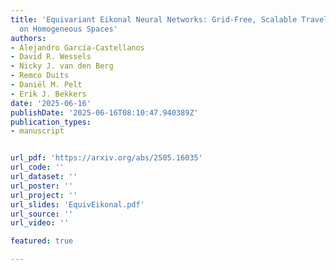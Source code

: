 ```yaml
---
title: 'Equivariant Eikonal Neural Networks: Grid-Free, Scalable Travel-Time Prediction
  on Homogeneous Spaces'
authors:
- Alejandro García-Castellanos
- David R. Wessels
- Nicky J. van den Berg
- Remco Duits
- Daniël M. Pelt
- Erik J. Bekkers
date: '2025-06-16'
publishDate: '2025-06-16T08:10:47.940389Z'
publication_types:
- manuscript


url_pdf: 'https://arxiv.org/abs/2505.16035'
url_code: ''
url_dataset: ''
url_poster: ''
url_project: ''
url_slides: 'EquivEikonal.pdf'
url_source: ''
url_video: ''

featured: true

---
```

